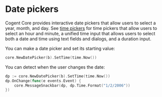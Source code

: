 # Date pickers

Cogent Core provides interactive date pickers that allow users to select a year, month, and day. See [time pickers](time-pickers) for time pickers that allow users to select an hour and minute, a unified time input that allows users to select both a date and time using text fields and dialogs, and a duration input.

You can make a date picker and set its starting value:

```Go
core.NewDatePicker(b).SetTime(time.Now())
```

You can detect when the user changes the date:

```Go
dp := core.NewDatePicker(b).SetTime(time.Now())
dp.OnChange(func(e events.Event) {
    core.MessageSnackbar(dp, dp.Time.Format("1/2/2006"))
})
```
